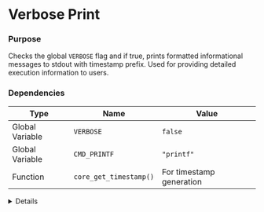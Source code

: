 # Verbose Print

### Purpose
Checks the global `VERBOSE` flag and if true, prints formatted informational messages to stdout with timestamp prefix. Used for providing detailed execution information to users.

### Dependencies
| Type | Name | Value |
|------|------|-------|
| Global Variable | `VERBOSE` | `false` |
| Global Variable | `CMD_PRINTF` | `"printf"` |
| Function | `core_get_timestamp()` | For timestamp generation |

<details>

```shell
core_verbose_print() {
    if [ "$VERBOSE" = true ]; then
        local timestamp=$(core_get_timestamp)
        $CMD_PRINTF "[INFO] [%s] %s\n" "$timestamp" "$1"
    fi
}
```

</details> 